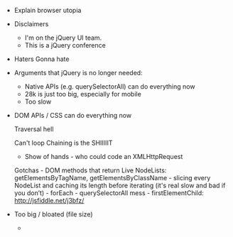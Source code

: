 * Explain browser utopia

* Disclaimers
	- I'm on the jQuery UI team.
	- This is a jQuery conference

* Haters Gonna hate

* Arguments that jQuery is no longer needed:
	- Native APIs (e.g. querySelectorAll) can do everything now
	- 28k is just too big, especially for mobile
	- Too slow

* DOM APIs / CSS can do everything now

	Traversal hell

	Can't loop
	Chaining is the SHIIIIIT

	- Show of hands - who could code an XMLHttpRequest

	Gotchas
		- DOM methods that return Live NodeLists: getElementsByTagName, getElementsByClassName
		- slicing every NodeList and caching its length before iterating (it's real slow and bad if you don’t)
		- forEach
		- querySelectorAll mess
		- firstElementChild: http://jsfiddle.net/j3bfz/



* Too big / bloated (file size)
	- <script>: Download and parsing
		- Download speeds actually aren't bad, even on mobile
		- Single biggest problem is latency.
			- If you have JavaScript and you're concerned about performance you should have one <script> tag in the body.
			- DO NOT LOAD JQUERY FROM A CDN!!!!!!!
			- Size isn't all that important when downloading

	one less jpeg



	- Do not load all of jQuery UI!!!!
	- Do not load all of jQuery Mobile!!!
	- Size really isn't that important.

	- Parsing is
		- Stats

	- AMD


* Too slow

	http://www.leebrimelow.com/native-methods-jquery/
	"Remember, jQuery is an amazing library that makes all of our lives easier. But you should always choose to use native DOM methods if they are available to you."

	- Animations

	- http://jsperf.com/zepto-1-0-1-vs-jquery-2-0-3-2013-08-08

	- Never prematurely optimize
		Premature optimization is the root of all evil -- DonaldKnuth

	- Show how slide up is so much easier.



Various pro arguments that I'm not sure where to put.
	- Clean APIs
	- Google-ability
	- Speed of getting things done ("write less, do more")

What you should do:
	- Concat scripts
	- Minify
	- gzip


